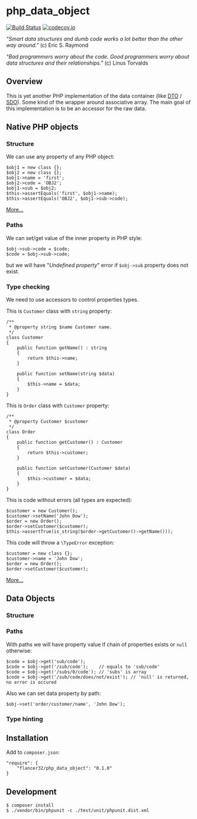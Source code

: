 # php_data_object

[![Build Status](https://travis-ci.org/flancer32/php_data_object.svg)](https://travis-ci.org/e/)
[![codecov.io](https://codecov.io/github/flancer32/php_data_object/coverage.svg?branch=master)](https://codecov.io/github/flancer32/php_data_object?branch=master)

_"Smart data structures and dumb code works a lot better than the other way around."_ (c) Eric S. Raymond

_"Bad programmers worry about the code. Good programmers worry about data structures and their relationships."_ (c) Linus Torvalds



## Overview
This is yet another PHP implementation of the data container (like [DTO](https://en.wikipedia.org/wiki/Data_transfer_object) / [SDO](http://php.net/manual/en/book.sdo.php)). Some kind of the wrapper around associative array. The main goal of this implementation is to be an accessor for the raw data.



## Native PHP objects


### Structure
We can use any property of any PHP object:

    $obj1 = new class {};
    $obj2 = new class {};
    $obj1->name = 'first';
    $obj2->code = 'OBJ2';
    $obj1->sub = $obj2;
    $this->assertEquals('first', $obj1->name);
    $this->assertEquals('OBJ2', $obj1->sub->code);

[More...](./docs/010_PhpObjects.md)


### Paths
We can set/get value of the inner property in PHP style:

    $obj->sub->code = $code;
    $code = $obj->sub->code;
    
but we will have "_Undefined property_" error if `$obj->sub` property does not exist. 


### Type checking
We need to use accessors to control properties types.

This is `Customer` class with `string` property:

    /**
     * @property string $name Customer name.
     */
    class Customer
    {
        public function getName() : string
        {
            return $this->name;
        }
    
        public function setName(string $data)
        {
            $this->name = $data;
        }
    }

This is `Order` class with `Customer` property: 

    /**
     * @property Customer $customer
     */
    class Order
    {
        public function getCustomer() : Customer
        {
            return $this->customer;
        }
    
        public function setCustomer(Customer $data)
        {
            $this->customer = $data;
        }
    }
    
This is code without errors (all types are expected): 
    
    $customer = new Customer();
    $customer->setName('John Dow');
    $order = new Order();
    $order->setCustomer($customer);
    $this->assertTrue(is_string($order->getCustomer()->getName()));
    
This code will throw a `\TypeError` exception:
    
    $customer = new class {};
    $customer->name = 'John Dow';
    $order = new Order();
    $order->setCustomer($customer);
    

[More...](./docs/020_TypeChecking.md)


## Data Objects


### Structure


### Paths
With paths we will have property value if chain of properties exists or `null` otherwise:

    $code = $obj->get('sub/code');
    $code = $obj->get('/sub/code');    // equals to 'sub/code'
    $code = $obj->get('/subs/0/code'); // 'subs' is array
    $code = $obj->get('/sub/code/does/not/exist'); // 'null' is returned, no error is occured

Also we can set data property by path:

    $obj->set('order/customer/name', 'John Dow');
    

### Type hinting
    
    

## Installation
Add to `composer.json`:

    "require": {
        "flancer32/php_data_object": "0.1.0"
    }



## Development

    $ composer install
    $ ./vendor/bin/phpunit -c ./test/unit/phpunit.dist.xml
